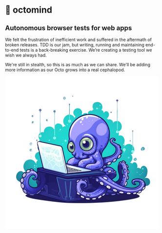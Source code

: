 # 🐙 octomind

## Autonomous browser tests for web apps

We felt the frustration of inefficient work and suffered in the aftermath of broken releases. TDD is our jam, but writing, running and maintaining end-to-end tests is a back-breaking exercise. We’re creating a testing tool we wish we always had.  

We're still in stealth, so this is as much as we can share. We'll be adding more information as our Octo grows into a real cephalopod. 

<p align="center">
  <img width="500px" src="baby-octopus.png" />
</p>
